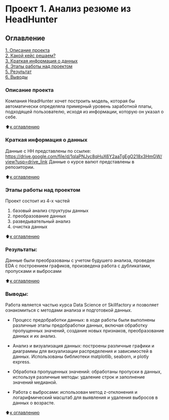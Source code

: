 # Проект 1. Анализ резюме из HeadHunter

## Оглавление  
[1. Описание проекта](.README.md#Описание-проекта)  
[2. Какой кейс решаем?](.README.md#Какой-кейс-решаем)  
[3. Краткая информация о данных](.README.md#Краткая-информация-о-данных)  
[4. Этапы работы над проектом](.README.md#Этапы-работы-над-проектом)  
[5. Результат](.README.md#Результат)    
[6. Выводы](.README.md#Выводы) 

### Описание проекта    
Компания HeadHunter хочет построить модель, которая бы автоматически определяла примерный уровень заработной платы, подходящей пользователю, исходя из информации, которую он указал о себе. 

:arrow_up:[к оглавлению](_)

### Краткая информация о данных
Данные с HH представлены по ссылке: https://drive.google.com/file/d/1qlaPNJyc8qHuX6Y2aaTgEgO218x3HmGW/view?usp=drive_link
Данные о курсе валют представлены в репозитории. 
  
:arrow_up:[к оглавлению](.README.md#Оглавление)


### Этапы работы над проектом 
Проект состоит из 4-х частей
1. базовый анализ структуры данных
2. преобразование данных
3. разведывательный анализ
4. очистка данных

:arrow_up:[к оглавлению](.README.md#Оглавление)


### Результаты:  
Данные были преобразованы с учетом будушего анализа, проведен EDA с построением графиков, произведена работа с дубликатами, пропусками и выбросами

:arrow_up:[к оглавлению](.README.md#Оглавление)


### Выводы:  
Работа является частью курса Data Science от Skillfactory и позволяет ознакомиться с методами анализа и подготовкой данных. 

* Процесс предобработки данных: в ходе работы были выполнены различные этапы предобработки данных, включая обработку пропущенных значений, создание новых признаков, преобразование данных и их анализ.

* Анализ и визуализация данных: построены различные графики и диаграммы для визуализации распределения и зависимостей в данных. Использованы библиотеки matplotlib, seaborn, и plotly express.

* Обработка пропущенных значений: обработаны пропуски в данных, используя различные методы: удаление строк и заполнение значений медианой. 

* Работа с выбросами: использован метод z-отклонения и логарифмический масштаб для выявления и удаления выбросов в данных о возрасте.

:arrow_up:[к оглавлению](.README.md#Оглавление)